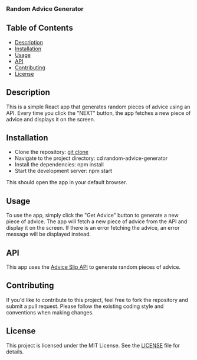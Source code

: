 ### Random Advice Generator


## Table of Contents

- [Description](#description)
- [Installation](#installation)
- [Usage](#usage)
- [API](#api)
- [Contributing](#contributing)
- [License](#license)


## Description

This is a simple React app that generates random pieces of advice using an API. Every time you click the "NEXT" button, the app fetches a new piece of advice and displays it on the screen.


## Installation


- Clone the repository: [git clone](https://github.com/your-username/random-advice-generator.git)
- Navigate to the project directory: cd random-advice-generator
- Install the dependencies: npm install
- Start the development server: npm start

This should open the app in your default browser.


## Usage

To use the app, simply click the "Get Advice" button to generate a new piece of advice. The app will fetch a new piece of advice from the API and display it on the screen. If there is an error fetching the advice, an error message will be displayed instead.


## API

This app uses the [Advice Slip API](https://api.adviceslip.com/) to generate random pieces of advice.


## Contributing

If you'd like to contribute to this project, feel free to fork the repository and submit a pull request. Please follow the existing coding style and conventions when making changes.


## License

This project is licensed under the MIT License. See the [LICENSE](LICENSE) file for details.
